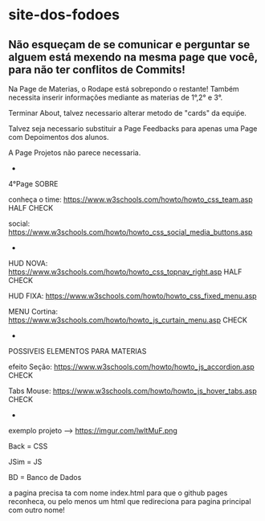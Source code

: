 # site-dos-fodoes
Não esqueçam de se comunicar e perguntar se alguem está mexendo na mesma page que você,
para não ter conflitos de Commits!
---------------------------------------------------------------------------------------
Na Page de Materias, o Rodape está sobrepondo o restante! Também necessita inserir informações mediante as materias de 1°,2° e 3°.

Terminar About, talvez necessario alterar metodo de "cards" da equiṕe.

Talvez seja necessario substituir a Page Feedbacks para apenas uma Page com Depoimentos
dos alunos.

A Page Projetos não parece necessaria.

-

4°Page SOBRE

conheça o time:
https://www.w3schools.com/howto/howto_css_team.asp  HALF CHECK

social:
https://www.w3schools.com/howto/howto_css_social_media_buttons.asp

-

HUD NOVA:
https://www.w3schools.com/howto/howto_css_topnav_right.asp  HALF CHECK

HUD FIXA:
https://www.w3schools.com/howto/howto_css_fixed_menu.asp

MENU Cortina:
https://www.w3schools.com/howto/howto_js_curtain_menu.asp  CHECK

-
POSSIVEIS ELEMENTOS PARA MATERIAS

efeito Seção:
https://www.w3schools.com/howto/howto_js_accordion.asp  CHECK

Tabs Mouse:
https://www.w3schools.com/howto/howto_js_hover_tabs.asp  CHECK

-

exemplo projeto --> https://imgur.com/lwltMuF.png

Back = CSS

JSim = JS

BD = Banco de Dados

a pagina precisa ta com nome index.html para que o github pages reconheca, ou pelo menos um html que redireciona para pagina principal com outro nome!
